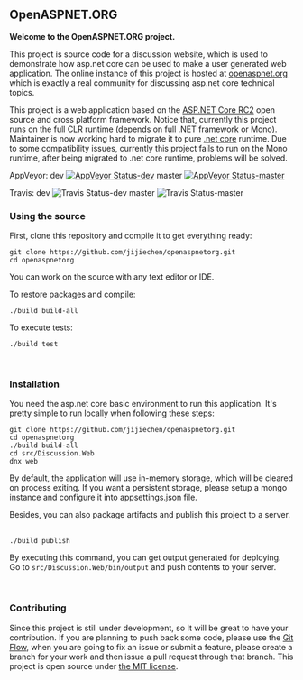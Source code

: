OpenASPNET.ORG
----------------------

**Welcome to the OpenASPNET.ORG project.**

This project is source code for a discussion website, which is used to demonstrate how asp.net core can be used to make a user generated web application. The online instance of this project is hosted at [openaspnet.org](http://openaspnet.org) which is exactly a real community for discussing asp.net core technical topics.

This project is a web application based on the [ASP.NET Core RC2](https://github.com/aspnet/Home/tree/v1.0.0-rc1-update1) open source and cross platform framework. Notice that, currently this project runs on the full CLR runtime (depends on full .NET framework or Mono). Maintainer is now working hard to migrate it to pure [.net core](https://dotnet.github.io/) runtime. Due to some compatibility issues, currently this project fails to run on the Mono runtime, after being migrated to .net core runtime, problems will be solved.

AppVeyor: dev [![AppVeyor Status-dev](https://ci.appveyor.com/api/projects/status/pecgpkageltpj13x/branch/dev?svg=true)](https://ci.appveyor.com/project/jijiechen/openaspnetorg/branch/dev)  master [![AppVeyor Status-master](https://ci.appveyor.com/api/projects/status/pecgpkageltpj13x/branch/master?svg=true)](https://ci.appveyor.com/project/jijiechen/openaspnetorg/branch/master)

Travis: dev  ![Travis Status-dev](https://travis-ci.org/jijiechen/openaspnetorg.svg?branch=dev)   master ![Travis Status-master](https://travis-ci.org/jijiechen/openaspnetorg.svg?branch=master)

### Using the source

First, clone this repository and compile it to get everything ready:

``` 
git clone https://github.com/jijiechen/openaspnetorg.git
cd openaspnetorg
```

You can work on the source with any text editor or IDE.

To restore packages and compile:

``` 
./build build-all
```

To execute tests:

``` 
./build test
```

&nbsp;

### Installation

You need the asp.net core basic environment to run this application. It's pretty simple to run locally when following these steps:

``` 
git clone https://github.com/jijiechen/openaspnetorg.git
cd openaspnetorg
./build build-all
cd src/Discussion.Web
dnx web
```

By default, the application will use in-memory storage, which will be cleared on process exiting. If you want a persistent storage, please setup a mongo instance and configure it into appsettings.json file.

Besides, you can also package artifacts and publish this project to a server. &nbsp;

``` 
./build publish
```

By executing this command, you can get output generated for deploying. Go to `src/Discussion.Web/bin/output` and push contents to your server.

&nbsp;

### Contributing

Since this project is still under development, so It will be great to have your contribution. 
If you are planning to push back some code, please use the [Git Flow](http://nvie.com/posts/a-successful-git-branching-model/), when you are going to fix an issue or submit a feature, please create a branch for your work and then issue a pull request through that branch.
This project is open source under [the MIT license](https://opensource.org/licenses/MIT).

&nbsp;

&nbsp;